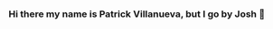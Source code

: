 ### Hi there my name is Patrick Villanueva, but I go by Josh 👋

<!--
**joshvilla7/joshvilla7** is a ✨ _special_ ✨ repository because its `README.md` (this file) appears on your GitHub profile.

Here are some ideas to get you started:

- 🔭 I’m currently working on my Angular project "thevibe" which is a Medium clone.
- 🌱 I’m currently learning more in-depth Angular concepts and starting to learn React.
- 👯 I’m looking to collaborate on ...
- 🤔 I’m looking for help with ...
- 💬 Ask me about ...
- 📫 How to reach me: joshvilla777@gmail.com 
- :computer: LinkedIn: https://www.linkedin.com/in/patrick-villanueva-/
- ⚡ Fun fact: I've traveled the world for a whole year with my family!
-->
